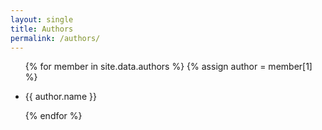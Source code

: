 ```yaml
---
layout: single
title: Authors
permalink: /authors/
---
```


<ul>
{% for member in site.data.authors %}
{% assign author = member[1] %}
  <li>
    <p>{{ author.name }}</p>
  </li>
{% endfor %}
</ul>